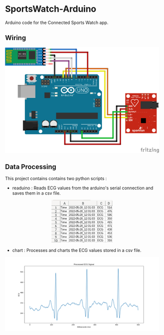 # SportsWatch-Arduino
Arduino code for the Connected Sports Watch app.

## Wiring
<p align="center">
	<img src="screenshots/wiring.png" alt="Wiring Schematic" width="550"/>
</p>

## Data Processing
This project contains contains two python scripts :
* readuino : Reads ECG values from the arduino's serial connection and saves them in a csv file.

<p align="center">
	<img src="screenshots/csv.png" alt="CSV file" width="200"/>
</p>

* chart : Processes and charts the ECG values stored in a csv file.

<p align="center">
	<img src="screenshots/processed_chart.png" alt="Processed CSV" width="600"/>
</p>
